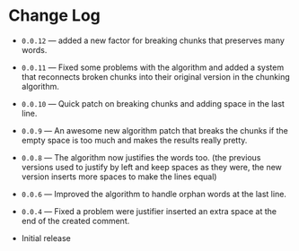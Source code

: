# Change Log

- `0.0.12` &mdash; added a new factor for breaking chunks that preserves many words.

- `0.0.11` &mdash; Fixed some problems with the algorithm and added a system that reconnects broken chunks into their original version in the chunking algorithm.

- `0.0.10` &mdash; Quick patch on breaking chunks and adding space in the last line.

- `0.0.9` &mdash; An awesome new algorithm patch that breaks the chunks if the empty space is too much and makes the results really pretty.

- `0.0.8` &mdash; The algorithm now justifies the words too. (the previous versions used to justify by left and keep spaces as they were, the new version inserts more spaces to make the lines equal)

- `0.0.6` &mdash; Improved the algorithm to handle orphan words at the last line.

- `0.0.4` &mdash; Fixed a problem were justifier inserted an extra space at the end of the created comment.

- Initial release